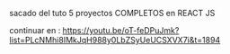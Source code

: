 sacado del tuto 5 proyectos COMPLETOS en REACT JS

continuar en : https://youtu.be/oT-feDPuJmk?list=PLcNMhi8IMkJqH988y0LbZSyUeUCSXVX7i&t=1894